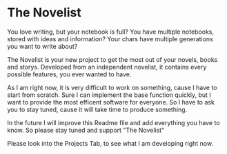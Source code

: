 # The Novelist

You love writing, but your notebook is full? You have multiple notebooks, stored with ideas and information? Your chars have multiple generations you want to write about?

The Novelist is your new project to get the most out of your novels, books and storys. Developed from an independent novelist, it contains every possible features, you ever wanted to have.

As I am right now, it is very difficult to work on something, cause I have to start from scratch. Sure I can implement the base function quickly, but I want to provide the most efficent software for everyone. So I have to ask you to stay tuned, cause it will take time to produce something. 

In the future I will improve this Readme file and add everything you have to know. So please stay tuned and support "The Novelist"

Please look into the Projects Tab, to see what I am developing right now.